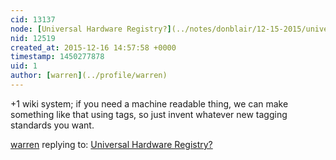 ```yaml
---
cid: 13137
node: [Universal Hardware Registry?](../notes/donblair/12-15-2015/universal-hardware-registry)
nid: 12519
created_at: 2015-12-16 14:57:58 +0000
timestamp: 1450277878
uid: 1
author: [warren](../profile/warren)
---
```


+1 wiki system; if you need a machine readable thing, we can make something like that using tags, so just invent whatever new tagging standards you want. 

[warren](../profile/warren) replying to: [Universal Hardware Registry?](../notes/donblair/12-15-2015/universal-hardware-registry)

